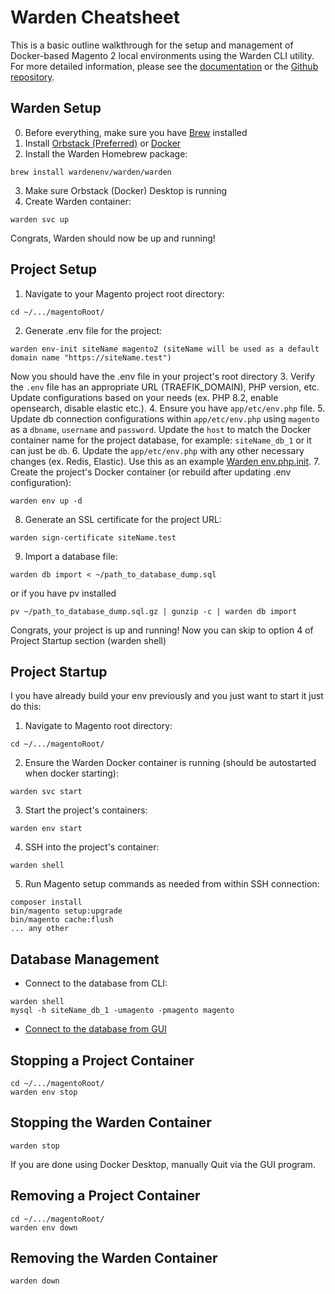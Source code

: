 # Warden Cheatsheet
This is a basic outline walkthrough for the setup and management of Docker-based Magento 2 local environments using the Warden CLI utility. For more detailed information, please see the [documentation](https://docs.warden.dev) or the [Github repository](https://github.com/davidalger/warden).

## Warden Setup
0. Before everything, make sure you have [Brew](https://brew.sh/) installed
1. Install [Orbstack (Preferred)](https://orbstack.dev/) or [Docker](https://www.docker.com/get-started/)
2. Install the Warden Homebrew package:
```
brew install wardenenv/warden/warden
```
3. Make sure Orbstack (Docker) Desktop is running
4. Create Warden container:
```
warden svc up
```
Congrats, Warden should now be up and running!

## Project Setup
1. Navigate to your Magento project root directory:
```
cd ~/.../magentoRoot/
```
2. Generate .env file for the project:
```
warden env-init siteName magento2 (siteName will be used as a default domain name "https://siteName.test")
```
Now you should have the .env file in your project's root directory
3. Verify the `.env` file has an appropriate URL (TRAEFIK_DOMAIN), PHP version, etc. Update configurations based on your needs (ex. PHP 8.2, enable opensearch, disable elastic etc.).
4. Ensure you have `app/etc/env.php` file. 
5. Update db connection configurations within `app/etc/env.php` using `magento` as a `dbname`, `username` and `password`. Update the `host` to match the Docker container name for the project database, for example: `siteName_db_1` or it can just be `db`.
6. Update the `app/etc/env.php`  with any other necessary changes (ex. Redis, Elastic). Use this as an example [Warden env.php.init](https://github.com/davidalger/warden-env-magento2/blob/develop/webroot/app/etc/env.php.init.php).
7. Create the project's Docker container (or rebuild after updating .env configuration):
```
warden env up -d
```
8. Generate an SSL certificate for the project URL:
```
warden sign-certificate siteName.test
```
9. Import a database file:
```
warden db import < ~/path_to_database_dump.sql
```
or if you have pv installed
```
pv ~/path_to_database_dump.sql.gz | gunzip -c | warden db import
```

Congrats, your project is up and running! Now you can skip to option 4 of Project Startup section (warden shell)

## Project Startup
I you have already build your env previously and you just want to start it just do this:
1. Navigate to Magento root directory:
```
cd ~/.../magentoRoot/
```
2. Ensure the Warden Docker container is running (should be autostarted when docker starting):
```
warden svc start
```
3. Start the project's containers:
```
warden env start
```
4. SSH into the project's container:
```
warden shell
```
5. Run Magento setup commands as needed from within SSH connection:
```
composer install
bin/magento setup:upgrade
bin/magento cache:flush
... any other
```

## Database Management
* Connect to the database from CLI:
```
warden shell
mysql -h siteName_db_1 -umagento -pmagento magento
```
* [Connect to the database from GUI](https://docs.warden.dev/configuration/database.html)

## Stopping a Project Container
```
cd ~/.../magentoRoot/
warden env stop
```

## Stopping the Warden Container
```
warden stop
```
If you are done using Docker Desktop, manually Quit via the GUI program.

## Removing a Project Container
```
cd ~/.../magentoRoot/
warden env down
```

## Removing the Warden Container
```
warden down
```
